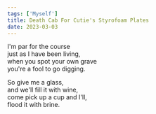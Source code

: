 ```yaml
---
tags: ['Myself']
title: Death Cab For Cutie's Styrofoam Plates
date: 2023-03-03
---
```


I'm par for the course  
just as I have been living,  
when you spot your own grave  
you're a fool to go digging.

So give me a glass,  
and we'll fill it with wine,  
come pick up a cup and I'll,  
flood it with brine.
